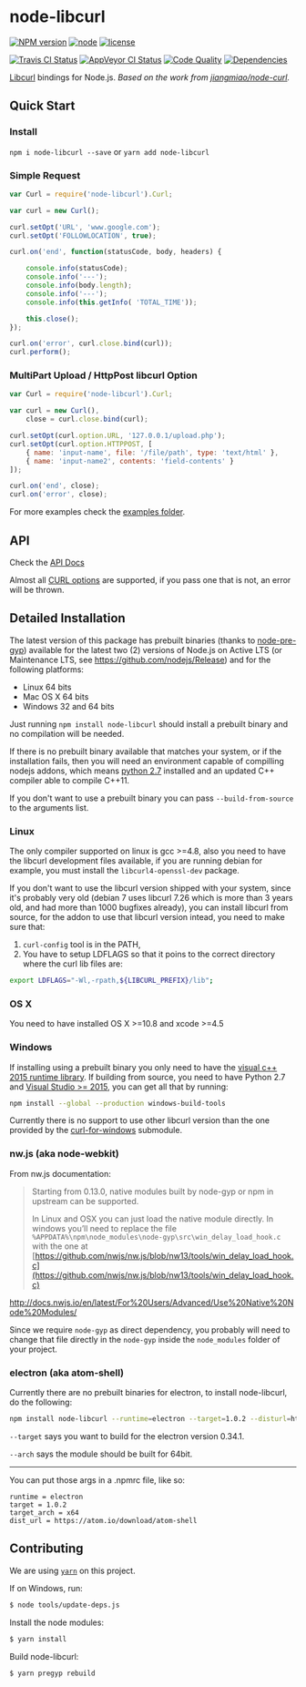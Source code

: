 # node-libcurl

[![NPM version][npm-image]][npm-url]
[![node][node-image]][node-url]
[![license][license-image]][license-url]

[![Travis CI Status][travis-image]][travis-url]
[![AppVeyor CI Status][appveyor-image]][appveyor-url]
[![Code Quality][codeclimate-image]][codeclimate-url]
[![Dependencies][deps-image]][deps-url]

[npm-image]:https://img.shields.io/npm/v/node-libcurl.svg?style=flat-square
[npm-url]:https://www.npmjs.org/package/node-libcurl
[travis-image]:https://img.shields.io/travis/JCMais/node-libcurl/master.svg?style=flat-square
[travis-url]:https://travis-ci.org/JCMais/node-libcurl
[appveyor-image]:https://ci.appveyor.com/api/projects/status/u7ox641jyb6hxrkt/branch/master?svg=true
[appveyor-url]:https://ci.appveyor.com/project/JCMais/node-libcurl
[codeclimate-image]:https://img.shields.io/codeclimate/github/JCMais/node-libcurl.svg?style=flat-square
[codeclimate-url]:https://codeclimate.com/github/JCMais/node-libcurl
[node-image]:https://img.shields.io/badge/node.js-%3E=_4-green.svg?style=flat-square
[node-url]:https://nodejs.org/download/
[license-image]:https://img.shields.io/github/license/JCMais/node-libcurl.svg?style=flat-square
[license-url]:https://raw.githubusercontent.com/JCMais/node-libcurl/develop/LICENSE-MIT
[deps-image]:https://img.shields.io/david/JCMais/node-libcurl.svg?style=flat-square
[deps-url]:https://david-dm.org/jcmais/node-libcurl

[Libcurl](https://github.com/bagder/curl) bindings for Node.js.
_Based on the work from [jiangmiao/node-curl](https://github.com/jiangmiao/node-curl)._

## Quick Start

### Install
```npm i node-libcurl --save```
or
```yarn add node-libcurl```

### Simple Request
```javascript
var Curl = require('node-libcurl').Curl;

var curl = new Curl();

curl.setOpt('URL', 'www.google.com');
curl.setOpt('FOLLOWLOCATION', true);

curl.on('end', function(statusCode, body, headers) {

    console.info(statusCode);
    console.info('---');
    console.info(body.length);
    console.info('---');
    console.info(this.getInfo( 'TOTAL_TIME'));

    this.close();
});

curl.on('error', curl.close.bind(curl));
curl.perform();
```

### MultiPart Upload / HttpPost libcurl Option

```javascript
var Curl = require('node-libcurl').Curl;

var curl = new Curl(),
    close = curl.close.bind(curl);

curl.setOpt(curl.option.URL, '127.0.0.1/upload.php');
curl.setOpt(curl.option.HTTPPOST, [
    { name: 'input-name', file: '/file/path', type: 'text/html' },
    { name: 'input-name2', contents: 'field-contents' }
]);

curl.on('end', close);
curl.on('error', close);
```

For more examples check the [examples folder](examples).

## API

Check the [API Docs](api.md)

Almost all [CURL options](https://curl.haxx.se/libcurl/c/curl_easy_setopt.html) are supported, if you pass one that is not, an error will be thrown.

## Detailed Installation

The latest version of this package has prebuilt binaries (thanks to [node-pre-gyp](https://github.com/mapbox/node-pre-gyp/)) 
 available for the latest two (2) versions of Node.js on Active LTS (or Maintenance LTS, see https://github.com/nodejs/Release) 
 and for the following platforms:
* Linux 64 bits
* Mac OS X 64 bits
* Windows 32 and 64 bits

Just running ``npm install node-libcurl`` should install a prebuilt binary and no compilation will be needed.

If there is no prebuilt binary available that matches your system, or if the installation fails, then you will
need an environment capable of compilling nodejs addons, which means [python 2.7](https://www.python.org/download/releases/2.7)
installed and an updated C++ compiler able to compile C++11.

If you don't want to use a prebuilt binary you can pass ``--build-from-source`` to the arguments list.

### Linux

The only compiler supported on linux is gcc >=4.8, also you need to have the libcurl development files available,
if you are running debian for example, you must install the ``libcurl4-openssl-dev`` package.

If you don't want to use the libcurl version shipped with your system, since it's probably very old
(debian 7 uses libcurl 7.26 which is more than 3 years old, and had more than 1000 bugfixes already),
you can install libcurl from source, for the addon to use that libcurl version intead, you need to make sure that:
 
1. ``curl-config`` tool is in the PATH,
2. You have to setup LDFLAGS so that it poins to the correct directory where the curl lib files are:
```sh
export LDFLAGS="-Wl,-rpath,${LIBCURL_PREFIX}/lib";
```

### OS X

You need to have installed OS X >=10.8 and xcode >=4.5

### Windows

If installing using a prebuilt binary you only need to have the [visual c++ 2015 runtime library](https://www.microsoft.com/en-us/download/details.aspx?id=40784).
If building from source, you need to have Python 2.7 and
[Visual Studio >= 2015](http://www.visualstudio.com/downloads/download-visual-studio-vs), you can get all that by running:
```sh
npm install --global --production windows-build-tools
```

Currently there is no support to use other libcurl version than the one provided by the [curl-for-windows](https://github.com/JCMais/curl-for-windows) submodule.

### nw.js (aka node-webkit)

From nw.js documentation:

> Starting from 0.13.0, native modules built by node-gyp or npm in upstream can be supported.
>
>  In Linux and OSX you can just load the native module directly. In windows you’ll need to replace the file
>  ``%APPDATA%\npm\node_modules\node-gyp\src\win_delay_load_hook.c`` with the one at [https://github.com/nwjs/nw.js/blob/nw13/tools/win_delay_load_hook.c](https://github.com/nwjs/nw.js/blob/nw13/tools/win_delay_load_hook.c)

http://docs.nwjs.io/en/latest/For%20Users/Advanced/Use%20Native%20Node%20Modules/

Since we require ``node-gyp`` as direct dependency, you probably will need to change that
file directly in the ``node-gyp`` inside the ``node_modules`` folder of your project.

### electron (aka atom-shell)

Currently there are no prebuilt binaries for electron, to install node-libcurl, do the following:

 ```sh
 npm install node-libcurl --runtime=electron --target=1.0.2 --disturl=https://atom.io/download/atom-shell --arch=x64 --save
 ```
 ``--target`` says you want to build for the electron version 0.34.1.

 ``--arch`` says the module should be built for 64bit.

---

You can put those args in a .npmrc file, like so:
```
runtime = electron
target = 1.0.2
target_arch = x64
dist_url = https://atom.io/download/atom-shell
```

## Contributing

We are using [`yarn`](https://yarnpkg.com/) on this project.

If on Windows, run:
```sh
$ node tools/update-deps.js
```
Install the node modules:
```sh
$ yarn install
```
Build node-libcurl:
```sh
$ yarn pregyp rebuild
```
